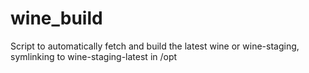 # wine_build
Script to automatically fetch and build the latest wine or wine-staging, symlinking to wine-staging-latest in /opt
